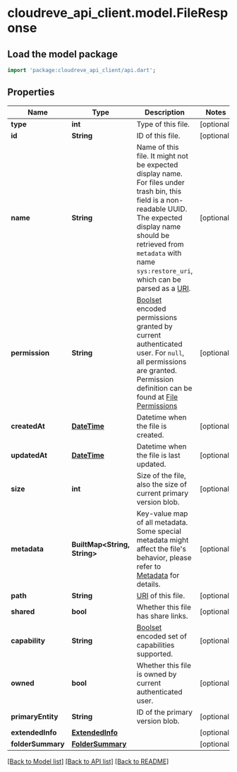 # cloudreve_api_client.model.FileResponse

## Load the model package
```dart
import 'package:cloudreve_api_client/api.dart';
```

## Properties
Name | Type | Description | Notes
------------ | ------------- | ------------- | -------------
**type** | **int** | Type of this file. | [optional] 
**id** | **String** | ID of this file. | [optional] 
**name** | **String** | Name of this file.   It might not be expected display name. For files under trash bin, this field is a non-readable UUID. The expected display name should be retrieved from `metadata` with name `sys:restore_uri`, which can be parsed as a [URI](https://docs.cloudreve.org/api/file-uri). | [optional] 
**permission** | **String** | [Boolset](https://docs.cloudreve.org/api/boolset) encoded permissions granted by current authenticated user. For `null`, all permissions are granted. Permission definition can be found at [File Permissions](https://docs.cloudreve.org/api/boolset#file-permission) | [optional] 
**createdAt** | [**DateTime**](DateTime.md) | Datetime when the file is created. | [optional] 
**updatedAt** | [**DateTime**](DateTime.md) | Datetime when the file is last updated. | [optional] 
**size** | **int** | Size of the file, also the size of current primary version blob. | [optional] 
**metadata** | **BuiltMap&lt;String, String&gt;** | Key-value  map of all metadata. Some special metadata might affect the file's behavior, please refer to [Metadata](https://docs.cloudreve.org/en/api/metadata) for details. | [optional] 
**path** | **String** | [URI](https://docs.cloudreve.org/api/file-uri) of this file. | [optional] 
**shared** | **bool** | Whether this file has share links. | [optional] 
**capability** | **String** | [Boolset](https://docs.cloudreve.org/api/boolset) encoded set of capabilities supported. | [optional] 
**owned** | **bool** | Whether this file is owned by current authenticated user. | [optional] 
**primaryEntity** | **String** | ID of the primary version blob. | [optional] 
**extendedInfo** | [**ExtendedInfo**](ExtendedInfo.md) |  | [optional] 
**folderSummary** | [**FolderSummary**](FolderSummary.md) |  | [optional] 

[[Back to Model list]](../README.md#documentation-for-models) [[Back to API list]](../README.md#documentation-for-api-endpoints) [[Back to README]](../README.md)


